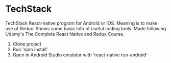 # TechStack
TechStack React-native program for Android or IOS. Meaning is to make use of Redux. Shows some basic info of useful coding tools. Made following Udemy's The Complete React Native and Redux Course.

1. Clone project
2. Run 'npm install'
3. Open in Android Studio emulator with 'react-native run-android'
